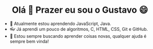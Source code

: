 <h1 align="center">Olá 👋 Prazer eu sou o Gustavo 😄</h1> 
  
- 🌱 Atualmente estou aprendendo JavaScript, Java.
- 👓 Já aprendi um pouco de algoritmos, C, HTML, CSS, Git e GitHub.
- 💫 Estou sempre buscando aprender coisas novas, qualquer ajuda é sempre bem vinda!
